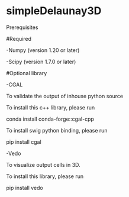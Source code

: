 # simpleDelaunay3D

Prerequisites

#Required

-Numpy (version 1.20 or later)

-Scipy (version 1.7.0 or later)

#Optional library

-CGAL

To validate the output of inhouse python source

To install this c++ library, please run

conda install conda-forge::cgal-cpp

To install swig python binding, please run

pip install cgal

-Vedo

To visualize output cells in 3D.

To install this library, please run

pip install vedo
